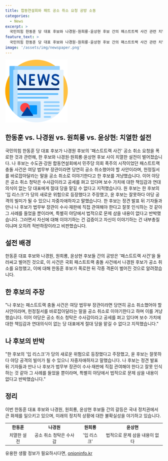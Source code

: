 ```yaml
---
title: 합동연설회와 패트 공소 취소 요청 공방 소동
categories:
  - News
excerpt: >
  국민의힘 한동훈 당 대표 후보와 나경원·원희룡·윤상현 후보 간의 패스트트랙 사건 관련 치열한 설전이 더해졌다. 나 후보는 공소 취소 요청를 통해 한 후보를 겨냥하며 헌정질서를 바로잡아야 한다고 주장했고, 원 후보와 윤 후보는 각각 새로운 위험과 야당 공격 가능성을 우려했다. 한 후보는 이를 반박하며 자신에 대한 비판을 일으킬 내용이 없다고 주장했다. 이에 따른 해당 사안의 긴장이 고조되고 있는 상황이다.
feature_text: >
  국민의힘 한동훈 당 대표 후보와 나경원·원희룡·윤상현 후보 간의 패스트트랙 사건 관련 치열한 설전이 더해졌다. 나 후보는 공소 취소 요청를 통해 한 후보를 겨냥하며 헌정질서를 바로잡아야 한다고 주장했고, 원 후보와 윤 후보는 각각 새로운 위험과 야당 공격 가능성을 우려했다. 한 후보는 이를 반박하며 자신에 대한 비판을 일으킬 내용이 없다고 주장했다. 이에 따른 해당 사안의 긴장이 고조되고 있는 상황이다.
image: '/assets/img/newspaper.png'
---
```


<p><img src="/assets/img/newspaper.png" alt="kimp 속보" /></p>

<h2 data-ke-size="size26">한동훈 vs. 나경원 vs. 원희룡 vs. 윤상현: 치열한 설전</h2>

<p data-ke-size="size16">국민의힘 한동훈 당 대표 후보가 나경원 후보의 '패스트트랙 사건' 공소 취소 요청을 폭로한 것과 관련해, 한 후보와 나경원·원희룡·윤상현 후보 사이 치열한 설전이 벌어졌습니다. 나 후보는 수도권·강원 합동연설회에서 민주당 의회 폭주의 시작이었던 패스트트랙 충돌 사건은 여당 법무부 장관이라면 당연히 공소 취소했어야 할 사안이라며, 헌정질서를 바로잡아달라는 말을 공소 취소로 이야기한다고 한 후보를 겨냥했습니다. 이어 야당은 공소 취소 청탁은 수사감이라고 공세를 펴고 있다며 보수 가치에 대한 책임감과 연대의식이 없는 당 대표에게 절대 당을 맡길 수 없다고 지적했습니다. 원 후보는 한 후보의 '입 리스크'가 당의 새로운 위험으로 등장했다고 주장했고, 윤 후보는 잘못하다 야당 공격의 빌미가 될 수 있으니 자중자애하자고 말했습니다. 한 후보는 정견 발표 뒤 기자들과 만나 나 후보가 법무부 장관이 수사·재판에 직접 관여해야 한다고 잘못 인식하는 것 같아 그 사례를 들었을 뿐이라며, 특별히 야당에서 법적으로 문제 삼을 내용이 없다고 반박했습니다. 그러면서 자신에 대해 이야기하는 건 검증이고 자신이 이야기하는 건 내부총질이냐며 오히려 적반하장이라고 비판했습니다.</p>

<h2 data-ke-size="size26">설전 배경</h2>

<p data-ke-size="size16">한동훈 대표 후보와 나경원, 원희룡, 윤상현 후보들 간의 공방은 '패스트트랙 사건'을 둘러싸고 벌어진 것으로, 이 사건은 국회 패스트트랙 충돌 사건에서 나경원 후보가 공소 취소를 요청했고, 이에 대해 한동훈 후보가 폭로한 뒤 각종 격론이 벌어진 것으로 알려졌습니다.</p>

<h2 data-ke-size="size26">한 후보의 주장</h2>

<p data-ke-size="size16">"나 후보는 패스트트랙 충돌 사건은 여당 법무부 장관이라면 당연히 공소 취소했어야 할 사안이라며, 헌정질서를 바로잡아달라는 말을 공소 취소로 이야기한다고 하며 이를 겨냥했습니다. 이어 야당은 공소 취소 청탁은 수사감이라고 공세를 펴고 있다며 보수 가치에 대한 책임감과 연대의식이 없는 당 대표에게 절대 당을 맡길 수 없다고 지적했습니다."</p>

<h2 data-ke-size="size26">나 후보의 반박</h2>

<p data-ke-size="size16">"한 후보의 '입 리스크'가 당의 새로운 위험으로 등장했다고 주장했고, 윤 후보는 잘못하다 야당 공격의 빌미가 될 수 있으니 자중자애하자고 말했습니다. 나 후보는 정견 발표 뒤 기자들과 만나 나 후보가 법무부 장관이 수사·재판에 직접 관여해야 한다고 잘못 인식하는 것 같아 그 사례를 들었을 뿐이라며, 특별히 야당에서 법적으로 문제 삼을 내용이 없다고 반박했습니다."</p>

<h2 data-ke-size="size26">정리</h2>

<p data-ke-size="size16">이번 한동훈 대표 후보와 나경원, 원희룡, 윤상현 후보들 간의 갈등은 국내 정치권에서 큰 화제를 일으키고 있으며, 미래의 정치적 상황에 대한 불확실성을 야기하고 있습니다.</p>

<table>
<tbody>
<tr>
<td style="text-align: center; height: 17px;"><b>한동훈</b></td>
<td style="text-align: center; height: 17px;"><b>나경원</b></td>
<td style="text-align: center; height: 17px;"><b>원희룡</b></td>
<td style="text-align: center; height: 17px;"><b>윤상현</b></td>
</tr>
<tr>
<td style="text-align: center; height: 17px;">치열한 설전</td>
<td style="text-align: center; height: 17px;">공소 취소 청탁은 수사감</td>
<td style="text-align: center; height: 17px;">'입 리스크'</td>
<td style="text-align: center; height: 17px;">법적으로 문제 삼을 내용이 없다</td>
</tr>
</tbody>
</table>
유용한 생활 정보가 필요하시다면, <a href="https://onioninfo.kr" rel="dofollow">onioninfo.kr</a>


